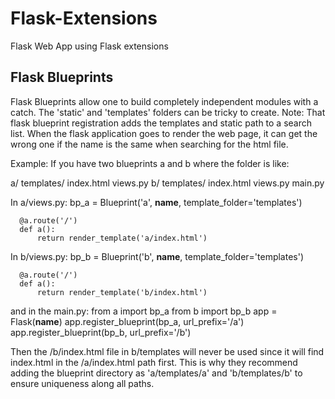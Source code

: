 # Flask-Extensions
Flask Web App using Flask extensions

## Flask Blueprints
Flask Blueprints allow one to build completely independent modules with a catch.   The 'static' and 'templates' folders can be tricky to create.   Note:  That flask blueprint registration adds the templates and static path to a search list.   When the flask application goes to render the web page, it can get the wrong one if the name is the same when searching for the html file.

Example:
   If you have two blueprints a and b where the folder is like:

   a/
     templates/
        index.html
      views.py
   b/
      templates/
         index.html
      views.py
   main.py

  In a/views.py:
      bp_a = Blueprint('a', __name__, template_folder='templates')

      @a.route('/')
      def a():
          return render_template('a/index.html')

  In b/views.py:
      bp_b = Blueprint('b', __name__, template_folder='templates')

      @a.route('/')
      def a():
          return render_template('b/index.html')

and in the main.py:
   from a import bp_a
   from b import bp_b
   app = Flask(__name__)
   app.register_blueprint(bp_a, url_prefix='/a')
   app.register_blueprint(bp_b, url_prefix='/b')

Then the /b/index.html file in b/templates will never be used since it will find index.html in the /a/index.html path first.  This is why they recommend adding the blueprint directory as 'a/templates/a' and 'b/templates/b' to ensure uniqueness along all paths.
